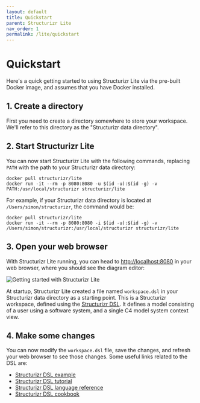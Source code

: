 ```yaml
---
layout: default
title: Quickstart
parent: Structurizr Lite
nav_order: 1
permalink: /lite/quickstart
---
```


# Quickstart

Here's a quick getting started to using Structurizr Lite via the pre-built Docker image,
and assumes that you have Docker installed.

## 1. Create a directory

First you need to create a directory somewhere to store your workspace.
We'll refer to this directory as the "Structurizr data directory".

## 2. Start Structurizr Lite

You can now start Structurizr Lite with the following commands, replacing `PATH` with the path to your Structurizr data directory:

```
docker pull structurizr/lite
docker run -it --rm -p 8080:8080 -u $(id -u):$(id -g) -v PATH:/usr/local/structurizr structurizr/lite
```

For example, if your Structurizr data directory is located at `/Users/simon/structurizr`, the command would be:

```
docker pull structurizr/lite
docker run -it --rm -p 8080:8080 -i $(id -u):$(id -g) -v /Users/simon/structurizr:/usr/local/structurizr structurizr/lite
```

## 3. Open your web browser

With Structurizr Lite running, you can head to [http://localhost:8080](http://localhost:8080) in your web browser, where
you should see the diagram editor:

![Getting started with Structurizr Lite](images/getting-started.png)

At startup, Structurizr Lite created a file named `workspace.dsl` in your Structurizr data directory as a starting point.
This is a Structurizr workspace, defined using the [Structurizr DSL](/dsl).
It defines a model consisting of a user using a software system, and a single C4 model system context view.

## 4. Make some changes

You can now modify the `workspace.dsl` file, save the changes, and refresh your web browser to see those changes.
Some useful links related to the DSL are:

- [Structurizr DSL example](/dsl/example)
- [Structurizr DSL tutorial](/dsl/tutorial)
- [Structurizr DSL language reference](/dsl/language)
- [Structurizr DSL cookbook](/dsl/cookbook)
